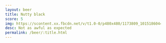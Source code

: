 ```yaml
---
layout: beer
title: Nutty black
score: 5
img: https://scontent.xx.fbcdn.net/v/t1.0-0/p480x480/1173809_10151860441013745_1894761382_n.jpg?oh=d536c605cd8faf95130523a778337eb4&oe=5891C223
desc: Not as awful as expected
permalink: /beer/:title.html
---
```

